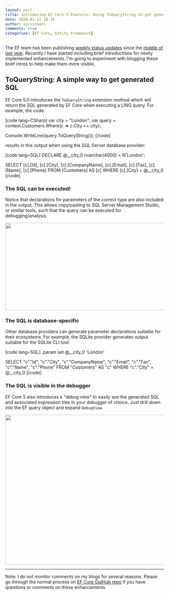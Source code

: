 ```yaml
---
layout: post
title: Introducing EF Core 5 Features: Using ToQueryString to get generated SQL
date: 2020-01-12 10:16
author: ajcvickers
comments: true
categories: [EF Core, Entity Framework]
---
```

The EF team has been publishing <a href="https://github.com/dotnet/efcore/issues/19549">weekly status updates</a> since the <a href="https://github.com/dotnet/efcore/issues/15403">middle of last year</a>. Recently I have started including brief introductions for newly implemented enhancements. I'm going to experiment with blogging these brief intros to help make them more visible.

<h2>ToQueryString: A simple way to get generated SQL</h2>

EF Core 5.0 introduces the <code>ToQueryString</code> extension method which will return the SQL generated by EF Core when executing a LINQ query. For example, the code:

[code lang=CSharp]
var city = &quot;London&quot;;
var query = context.Customers.Where(c =&gt; c.City == city);

Console.WriteLine(query.ToQueryString());
[/code]

results in this output when using the SQL Server database provider:

[code lang=SQL]
DECLARE @__city_0 nvarchar(4000) = N&#039;London&#039;;

SELECT [c].[Id], [c].[City], [c].[CompanyName], [c].[Email], [c].[Fax], [c].[Name], [c].[Phone]
FROM [Customers] AS [c]
WHERE [c].[City] = @__city_0
[/code]

<h3>The SQL can be executed!</h3>

Notice that declarations for parameters of the correct type are also included in the output. This allows copy/pasting to SQL Server Management Studio, or similar tools, such that the query can be executed for debugging/analysis.

<a href="https://oneunicorn.files.wordpress.com/2020/01/annotation-2020-01-12-095104.png"><img src="https://oneunicorn.files.wordpress.com/2020/01/annotation-2020-01-12-095104.png" alt="" width="640" height="277" class="alignright size-full wp-image-528" /></a>

<h3>The SQL is database-specific</h3>

Other database providers can generate parameter declarations suitable for their ecosystems. For example, the SQLite provider generates output suitable for the SQLite CLI tool:

[code lang=SQL]
.param set @__city_0 &#039;London&#039;

SELECT &quot;c&quot;.&quot;Id&quot;, &quot;c&quot;.&quot;City&quot;, &quot;c&quot;.&quot;CompanyName&quot;, &quot;c&quot;.&quot;Email&quot;, &quot;c&quot;.&quot;Fax&quot;, &quot;c&quot;.&quot;Name&quot;, &quot;c&quot;.&quot;Phone&quot;
FROM &quot;Customers&quot; AS &quot;c&quot;
WHERE &quot;c&quot;.&quot;City&quot; = @__city_0
[/code]

<h3>The SQL is visible in the debugger</h3>

EF Core 5 also introduces a "debug view" to easily see the generated SQL and associated expression tree in your debugger of choice. Just drill down into the EF query object and expand <code>DebugView</code>.

<a href="https://oneunicorn.files.wordpress.com/2020/01/querydebugview.png"><img src="https://oneunicorn.files.wordpress.com/2020/01/querydebugview.png" alt="" width="640" height="475" class="alignright size-full wp-image-541" /></a>

<hr />

Note: I do not monitor comments on my blogs for several reasons. Please go through the normal process on <a href="https://github.com/dotnet/efcore">EF Core GutHub repo</a> if you have questions or comments on these enhancements.
